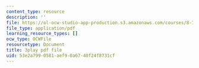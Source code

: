 ```yaml
---
content_type: resource
description: ''
file: https://ol-ocw-studio-app-production.s3.amazonaws.com/courses/8-701-introduction-to-nuclear-and-particle-physics-fall-2020/53e2a7990581aef90a6740f24f8731cf_BCQ9h1PxW08.pdf
file_type: application/pdf
learning_resource_types: []
ocw_type: OCWFile
resourcetype: Document
title: 3play pdf file
uid: 53e2a799-0581-aef9-0a67-40f24f8731cf
---
```

